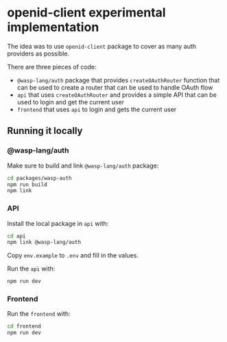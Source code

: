 # openid-client experimental implementation

The idea was to use `openid-client` package to cover as many auth providers as possible.

There are three pieces of code:
- `@wasp-lang/auth` package that provides `createOAuthRouter` function that can be used to create a router that can be used to handle OAuth flow
- `api` that uses `createOAuthRouter` and provides a simple API that can be used to login and get the current user
- `frontend` that uses `api` to login and gets the current user

## Running it locally

### @wasp-lang/auth

Make sure to build and link `@wasp-lang/auth` package:
```bash
cd packages/wasp-auth
npm run build
npm link
```

### API

Install the local package in `api` with:
```bash
cd api
npm link @wasp-lang/auth
```

Copy `env.example` to `.env` and fill in the values.

Run the `api` with:
```bash
npm run dev
```

### Frontend
Run the `frontend` with:
```bash
cd frontend
npm run dev
```
